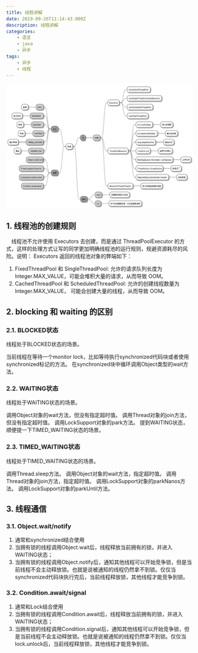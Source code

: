 ```yaml
---
title: 线程讲解
date: 2019-09-26T11:14:43.000Z
description: 线程讲解
categories:
    - 语言
    - java
    - 异步
tags:
    - 异步
    - 线程
---  
```

  
  

![](../../../../images/31887abb2a5323b401d8eb0871247dc70.png?0.5608443240039493)  
  
##  1. 线程池的创建规则
  
&emsp;线程池不允许使用 Executors 去创建，而是通过 ThreadPoolExecutor 的方式，这样的处理方式让写的同学更加明确线程池的运行规则，规避资源耗尽的风险。说明： Executors 返回的线程池对象的弊端如下：
1. FixedThreadPool 和 SingleThreadPool:
允许的请求队列长度为 Integer.MAX_VALUE，可能会堆积大量的请求，从而导致 OOM。
2. CachedThreadPool 和 ScheduledThreadPool:
允许的创建线程数量为 Integer.MAX_VALUE， 可能会创建大量的线程，从而导致 OOM。
  
##  2. blocking 和 waiting 的区别
  
###  2.1. BLOCKED状态
  
线程处于BLOCKED状态的场景。
  
当前线程在等待一个monitor lock，比如等待执行synchronized代码块或者使用synchronized标记的方法。
在synchronized块中循环调用Object类型的wait方法。
  
###  2.2. WAITING状态
  
线程处于WAITING状态的场景。
  
调用Object对象的wait方法，但没有指定超时值。
调用Thread对象的join方法，但没有指定超时值。
调用LockSupport对象的park方法。
提到WAITING状态，顺便提一下TIMED_WAITING状态的场景。
  
###  2.3. TIMED_WAITING状态
  
线程处于TIMED_WAITING状态的场景。
  
调用Thread.sleep方法。
调用Object对象的wait方法，指定超时值。
调用Thread对象的join方法，指定超时值。
调用LockSupport对象的parkNanos方法。
调用LockSupport对象的parkUntil方法。
  
##  3. 线程通信
  
###  3.1. Object.wait/notify
  
1. 通常和synchronized结合使用
2. 当拥有锁的线程调用Object.wait后，线程释放当前拥有的锁，并进入WAITING状态；
3. 当拥有锁的线程调用Object.notify后，通知其他线程可以开始竞争锁，但是当前线程不会主动释放锁。也就是说被通知的线程仍然拿不到锁。仅仅当synchronized代码块执行完后，当前线程释放锁，其他线程才能竞争到锁。
  
###  3.2. Condition.await/signal
  
1. 通常和Lock结合使用
2. 当拥有锁的线程调用Condition.await后，线程释放当前拥有的锁，并进入WAITING状态；
3. 当拥有锁的线程调用Condition.signal后，通知其他线程可以开始竞争锁，但是当前线程不会主动释放锁。也就是说被通知的线程仍然拿不到锁。仅仅当lock.unlock后，当前线程释放锁，其他线程才能竞争到锁。
  
  
  
